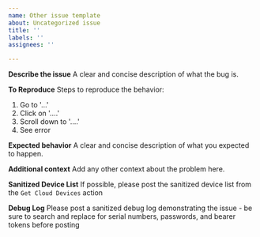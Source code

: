 ```yaml
---
name: Other issue template
about: Uncategorized issue
title: ''
labels: ''
assignees: ''

---
```


<!--  Please be prepared to work with us on your issue.  See https://github.com/cmgrayb/hass-dyson/blob/main/docs/SETUP.md#getting-help for information on how to get the problem fixed as quickly as possible. -->

**Describe the issue**
A clear and concise description of what the bug is.

**To Reproduce**
Steps to reproduce the behavior:
1. Go to '...'
2. Click on '....'
3. Scroll down to '....'
4. See error

**Expected behavior**
A clear and concise description of what you expected to happen.

**Additional context**
Add any other context about the problem here.

**Sanitized Device List**
If possible, please post the sanitized device list from the `Get Cloud Devices` action

**Debug Log**
Please post a sanitized debug log demonstrating the issue - be sure to search and replace for serial numbers, passwords, and bearer tokens before posting
